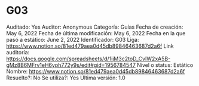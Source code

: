 # G03

Auditado: Yes
Auditor: Anonymous
Categoría: Guías
Fecha de creación: May 6, 2022
Fecha de última modificación: May 6, 2022
Fecha en la que pasó a estático: June 2, 2022
Identificador: G03
Liga: https://www.notion.so/81ed479aea0d45db89846463687d2a6f 
Link auditoría: https://docs.google.com/spreadsheets/d/1ijM3c2toD_CvIW2xA5B-gMz8B6MFrv1eH6yph772y9s/edit#gid=1956784547
Nivel o status: Estático
Nombre: https://www.notion.so/81ed479aea0d45db89846463687d2a6f 
Resuelto?: No
Se utiliza?: Yes
Última versión: 1.0